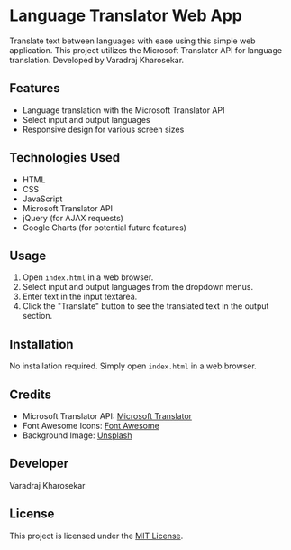 # Language Translator Web App

Translate text between languages with ease using this simple web application. This project utilizes the Microsoft Translator API for language translation. Developed by Varadraj Kharosekar.

## Features

- Language translation with the Microsoft Translator API
- Select input and output languages
- Responsive design for various screen sizes

## Technologies Used

- HTML
- CSS
- JavaScript
- Microsoft Translator API
- jQuery (for AJAX requests)
- Google Charts (for potential future features)

## Usage

1. Open `index.html` in a web browser.
2. Select input and output languages from the dropdown menus.
3. Enter text in the input textarea.
4. Click the "Translate" button to see the translated text in the output section.

## Installation

No installation required. Simply open `index.html` in a web browser.

## Credits

- Microsoft Translator API: [Microsoft Translator](https://www.microsoft.com/en-us/translator)
- Font Awesome Icons: [Font Awesome](https://fontawesome.com/)
- Background Image: [Unsplash](https://unsplash.com/)

## Developer

Varadraj Kharosekar

## License

This project is licensed under the [MIT License](LICENSE).


